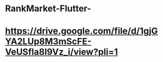 # RankMarket-Flutter-
# https://drive.google.com/file/d/1gjGYA2LUp8M3mScFE-VeUSfla8l9Vz_i/view?pli=1
